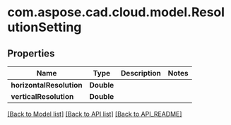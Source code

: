 
# com.aspose.cad.cloud.model.ResolutionSetting

## Properties
Name | Type | Description | Notes
------------ | ------------- | ------------- | -------------
**horizontalResolution** | **Double** |  | 
**verticalResolution** | **Double** |  | 


[[Back to Model list]](API_README.md#documentation-for-models) [[Back to API list]](API_README.md#documentation-for-api-endpoints) [[Back to API_README]](API_README.md)

